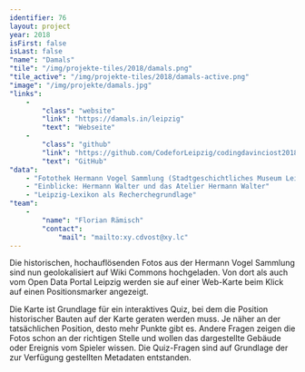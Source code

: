 ```yaml
---
identifier: 76
layout: project
year: 2018
isFirst: false
isLast: false
"name": "Damals"
"tile": "/img/projekte-tiles/2018/damals.png"
"tile_active": "/img/projekte-tiles/2018/damals-active.png"
"image": "/img/projekte/damals.jpg"
"links":
    -
        "class": "website"
        "link": "https://damals.in/leipzig"
        "text": "Webseite"
    -
        "class": "github"
        "link": "https://github.com/CodeforLeipzig/codingdavinciost2018"
        "text": "GitHub"
"data":
    - "Fotothek Hermann Vogel Sammlung (Stadtgeschichtliches Museum Leipzig)"
    - "Einblicke: Hermann Walter und das Atelier Hermann Walter"
    - "Leipzig-Lexikon als Recherchegrundlage"    
"team":
    -
        "name": "Florian Rämisch"
        "contact":
            "mail": "mailto:xy.cdvost@xy.lc"
---
```

Die historischen, hochauflösenden Fotos aus der Hermann Vogel Sammlung sind nun geolokalisiert auf Wiki Commons
hochgeladen. Von dort als auch vom Open Data Portal Leipzig werden sie auf einer Web-Karte beim Klick auf einen Positionsmarker angezeigt.

Die Karte ist Grundlage für ein interaktives Quiz, bei dem die Position historischer Bauten auf der Karte geraten werden muss. Je näher an der tatsächlichen Position, desto mehr Punkte gibt es. Andere Fragen zeigen die Fotos schon an der richtigen Stelle und wollen das dargestellte Gebäude oder Ereignis vom Spieler wissen. Die Quiz-Fragen sind auf Grundlage der zur Verfügung gestellten Metadaten entstanden.
